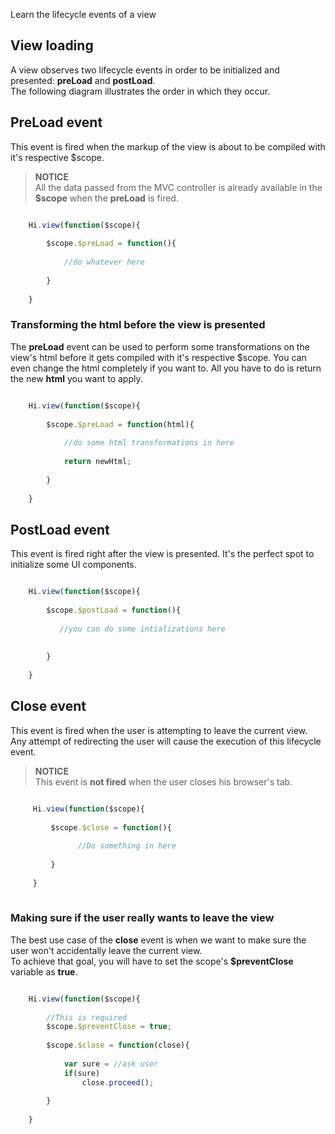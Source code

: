 <!--Topic description-->
<description>Learn the lifecycle events of a view</description>


## View loading
A view observes two lifecycle events in order to be initialized and presented: __preLoad__ and __postLoad__.<br>
The following diagram illustrates the order in which they occur.<br>

<diag style="width:230px;height:410px;" src="assets/images/diagrams/svg/load-view-flow.svg"></diag>

## PreLoad event
This event is fired when the markup of the view is about to be compiled with it's respective $scope.<br>

> **NOTICE**<br> All the data passed from the MVC controller is already available in the __$scope__ when the __preLoad__ is fired.



```js

    Hi.view(function($scope){
    
        $scope.$preLoad = function(){
            
            //do whatever here
            
        }
    
    }

```


### Transforming the html before the view is presented
The __preLoad__ event can be used to perform some transformations on the view's html before it gets compiled with it's respective $scope.
You can even change the html completely if you want to. All you have to do is return the new __html__ you want to apply.
```js

    Hi.view(function($scope){
     
        $scope.$preLoad = function(html){
            
            //do some html transformations in here
                        
            return newHtml;
            
        }
    
    }

```


## PostLoad event
This event is fired right after the view is presented. It's the perfect spot to initialize some UI components.


````js

    Hi.view(function($scope){
        
        $scope.$postLoad = function(){
                
           //you can do some intializations here
                
                
        }
        
    }


````


## Close event
This event is fired when the user is attempting to leave the current view. Any attempt of redirecting the user
will cause the execution of this lifecycle event.

> **NOTICE**<br> This event is __not fired__ when the user closes his browser's tab.


```js

     Hi.view(function($scope){
            
         $scope.$close = function(){
                                 
               //Do something in here                 
                    
         }
            
     }
    

```

### Making sure if the user really wants to leave the view 
The best use case of the __close__ event is when we want to make sure the user won't accidentally leave the current view.<br/> 
To achieve that goal, you will have to set the scope's __$preventClose__ variable as __true__. 



```js

    Hi.view(function($scope){
                
        //This is required        
        $scope.$preventClose = true;
                
        $scope.$close = function(close){
                                     
            var sure = //ask user
            if(sure)
                close.proceed();
                        
        }
                
    }

```












